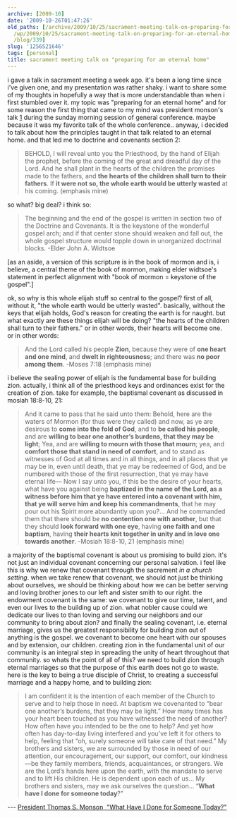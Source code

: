 ```yaml
---
archive: [2009-10]
date: '2009-10-26T01:47:26'
old_paths: [/archive/2009/10/25/sacrament-meeting-talk-on-preparing-for-an-eternal-home.html,
  /wp/2009/10/25/sacrament-meeting-talk-on-preparing-for-an-eternal-home/, /2009/10/25/sacrament-meeting-talk-on-preparing-for-an-eternal-home/,
  /blog/339]
slug: '1256521646'
tags: [personal]
title: sacrament meeting talk on "preparing for an eternal home"
---
```


i gave a talk in sacrament meeting a week ago. it's been a long time since
i've given one, and my presentation was rather shaky. i want to share some
of my thoughts in hopefully a way that is more understandable than when
i first stumbled over it. my topic was "preparing for an eternal home" and
for some reason the first thing that came to my mind was president
monson's talk [1] during the sunday morning session of general conference.
maybe because it was my favorite talk of the whole conference.. anyway,
i decided to talk about how the principles taught in that talk related to
an eternal home. and that led me to doctrine and covenants section 2: 

> BEHOLD, I will reveal unto you the Priesthood, by the hand of Elijah the
> prophet, before the coming of the great and dreadful day of the Lord.
> And he shall plant in the hearts of the children the promises made to
> the fathers, and **the hearts of the children shall turn to their
> fathers**. If **it were not so, the whole earth would be utterly
> wasted** at his coming. (emphasis mine)

so what? big deal? i think so: 

> The beginning and the end of the gospel is written in section two of the
> Doctrine and Covenants. It is the keystone of the wonderful gospel arch;
> and if that center stone should weaken and fall out, the whole gospel
> structure would topple down in unorganized doctrinal blocks. -Elder John
> A. Widtsoe

[as an aside, a version of this scripture is in the book of mormon and is,
i believe, a central theme of the book of mormon, making elder widtsoe's
statement in perfect alignment with "book of mormon = keystone of the
gospel".]

ok, so why is this whole elijah stuff so central to the gospel? first of
all, without it, "the whole earth would be utterly wasted". basically,
without the keys that elijah holds, God's reason for creating the earth is
for naught. but what exactly are these things elijah will be doing? "the
hearts of the children shall turn to their fathers." or in other words,
their hearts will become one. or in other words: 

> And the Lord called his people **Zion**, because they were of **one
> heart and one mind**, and **dwelt in righteousness**; and there was **no
> poor among them**. -Moses 7:18 (emphasis mine)

i believe the sealing power of elijah is the fundamental base for building
zion. actually, i think all of the priesthood keys and ordinances exist
for the creation of zion. take for example, the baptismal covenant as
discussed in mosiah 18:8-10, 21: 

> And it came to pass that he said unto them: Behold, here are the waters
> of Mormon (for thus were they called) and now, as ye are desirous to
> **come into the fold of God**, and to **be called his people**, and are
> **willing to bear one another’s burdens, that they may be light**; Yea,
> and are **willing to mourn with those that mourn**; yea, and **comfort
> those that stand in need of comfort**, and to stand as witnesses of God
> at all times and in all things, and in all places that ye may be in,
> even until death, that ye may be redeemed of God, and be numbered with
> those of the first resurrection, that ye may have eternal life— Now
> I say unto you, if this be the desire of your hearts, what have you
> against being **baptized in the name of the Lord, as a witness before
> him that ye have entered into a covenant with him, that ye will serve
> him and keep his commandments**, that he may pour out his Spirit more
> abundantly upon you?... And he commanded them that there should be **no
> contention one with another**, but that they should **look forward with
> one eye**, having **one faith and one baptism**, having **their hearts
> knit together in unity and in love one towards another**. -Mosiah
> 18:8-10, 21 (emphasis mine)

a majority of the baptismal covenant is about us promising to build zion.
it's not just an individual covenant concerning our personal salvation.
i feel like this is why we renew that covenant through the sacrement _in
a church setting_. when we take renew that covenant, we should not just be
thinking about ourselves, we should be thinking about how we can be better
serving and loving brother jones to our left and sister smith to our
right. the endowment covenant is the same: we covenant to give our time,
talent, and even our lives to the building up of zion. what nobler cause
could we dedicate our lives to than loving and serving our neighbors and
our community to bring about zion? and finally the sealing covenant, i.e.
eternal marriage, gives us the greatest responsibility for building zion
out of anything is the gospel. we covenant to become one heart with our
spouses and by extension, our children. creating zion in the fundamental
unit of our community is an integral step in spreading the unity of heart
throughout that community. so whats the point of all of this? we need to
build zion through eternal marriages so that the purpose of this earth
does not go to waste. here is the key to being a true disciple of Christ,
to creating a successful marriage and a happy home, and to building zion: 

> I am confident it is the intention of each member of the Church to serve
> and to help those in need. At baptism we covenanted to “bear one
> another’s burdens, that they may be light.” How many times has your
> heart been touched as you have witnessed the need of another? How often
> have you intended to be the one to help? And yet how often has
> day-to-day living interfered and you’ve left it for others to help,
> feeling that “oh, surely someone will take care of that need.” My
> brothers and sisters, we are surrounded by those in need of our
> attention, our encouragement, our support, our comfort, our kindness—be
> they family members, friends, acquaintances, or strangers. We are the
> Lord’s hands here upon the earth, with the mandate to serve and to lift
> His children. He is dependent upon each of us... My brothers and
> sisters, may we ask ourselves the question... “**What have I done for
> someone today**?”

--- [President Thomas S. Monson, "What Have I Done for Someone Today?"][1]

[1]: http://lds.org/conference/talk/display/0,5232,23-1-1117-27,00.html


